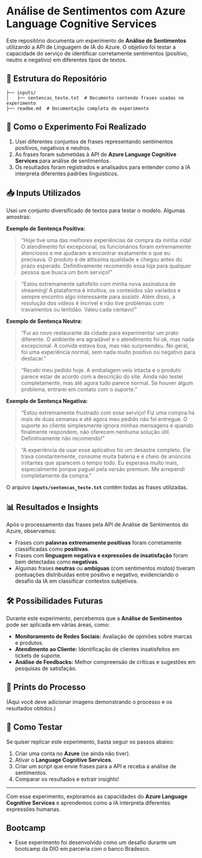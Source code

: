 # Análise de Sentimentos com Azure Language Cognitive Services

Este repositório documenta um experimento de **Análise de Sentimentos** utilizando a API de Linguagem de IA do Azure. O objetivo foi testar a capacidade do serviço de identificar corretamente sentimentos (positivo, neutro e negativo) em diferentes tipos de textos.

## 📂 Estrutura do Repositório

```
├── inputs/
│   ├── sentencas_teste.txt  # Documento contendo frases usadas no experimento
├── readme.md  # Documentação completa do experimento
```

## 🚀 Como o Experimento Foi Realizado

1. Usei diferentes conjuntos de frases representando sentimentos positivos, negativos e neutros.
2. As frases foram submetidas à API de **Azure Language Cognitive Services** para análise de sentimentos.
3. Os resultados foram registrados e analisados para entender como a IA interpreta diferentes padrões linguísticos.

## 📥 Inputs Utilizados

Usei um conjunto diversificado de textos para testar o modelo. Algumas amostras:

**Exemplo de Sentença Positiva:**

> “Hoje tive uma das melhores experiências de compra da minha vida! O atendimento foi excepcional, os funcionários foram extremamente atenciosos e me ajudaram a encontrar exatamente o que eu precisava. O produto é de altíssima qualidade e chegou antes do prazo esperado. Definitivamente recomendo essa loja para qualquer pessoa que busca um bom serviço!”

> “Estou extremamente satisfeito com minha nova assinatura de streaming! A plataforma é intuitiva, os conteúdos são variados e sempre encontro algo interessante para assistir. Além disso, a resolução dos vídeos é incrível e não tive problemas com travamentos ou lentidão. Valeu cada centavo!”

**Exemplo de Sentença Neutra:**
> “Fui ao novo restaurante da cidade para experimentar um prato diferente. O ambiente era agradável e o atendimento foi ok, mas nada excepcional. A comida estava boa, mas não surpreendeu. No geral, foi uma experiência normal, sem nada muito positivo ou negativo para destacar.”

> “Recebi meu pedido hoje. A embalagem veio intacta e o produto parece estar de acordo com a descrição do site. Ainda não testei completamente, mas até agora tudo parece normal. Se houver algum problema, entrarei em contato com o suporte.”

**Exemplo de Sentença Negativa:**
>  “Estou extremamente frustrado com esse serviço! Fiz uma compra há mais de duas semanas e até agora meu pedido não foi entregue. O suporte ao cliente simplesmente ignora minhas mensagens e quando finalmente respondem, não oferecem nenhuma solução útil. Definitivamente não recomendo!”

> “A experiência de usar esse aplicativo foi um desastre completo. Ele trava constantemente, consome muita bateria e é cheio de anúncios irritantes que aparecem o tempo todo. Eu esperava muito mais, especialmente porque paguei pela versão premium. Me arrependi completamente da compra.”

O arquivo **`inputs/sentencas_teste.txt`** contém todas as frases utilizadas.

## 📊 Resultados e Insights

Após o processamento das frases pela API de Análise de Sentimentos do Azure, observamos:

- Frases com **palavras extremamente positivas** foram corretamente classificadas como **positivas**.
- Frases com **linguagem negativa e expressões de insatisfação** foram bem detectadas como **negativas**.
- Algumas frases **neutras** ou **ambíguas** (com sentimentos mistos) tiveram pontuações distribuídas entre positivo e negativo, evidenciando o desafio da IA em classificar contextos subjetivos.

## 🛠 Possibilidades Futuras

Durante este experimento, percebemos que a **Análise de Sentimentos** pode ser aplicada em várias áreas, como:

- **Monitoramento de Redes Sociais:** Avaliação de opiniões sobre marcas e produtos.
- **Atendimento ao Cliente:** Identificação de clientes insatisfeitos em tickets de suporte.
- **Análise de Feedbacks:** Melhor compreensão de críticas e sugestões em pesquisas de satisfação.

## 📸 Prints do Processo

(Aqui você deve adicionar imagens demonstrando o processo e os resultados obtidos.)

## 🔗 Como Testar

Se quiser replicar este experimento, basta seguir os passos abaixo:

1. Criar uma conta no **Azure** (se ainda não tiver).
2. Ativar o **Language Cognitive Services**.
3. Criar um script que envie frases para a API e receba a análise de sentimentos.
4. Comparar os resultados e extrair insights!

---

Com esse experimento, exploramos as capacidades do **Azure Language Cognitive Services** e aprendemos como a IA interpreta diferentes expressões humanas. 

## Bootcamp
- Esse experimento foi desenvolvido como um desafio durante um bootcamp da DIO em parceria com o banco Bradesco.

